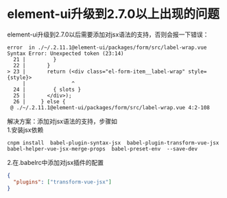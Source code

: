 # element-ui升级到2.7.0以上出现的问题

element-ui升级到2.7.0以后需要添加对jsx语法的支持，否则会报一下错误：
```log
error  in ./~/.2.11.1@element-ui/packages/form/src/label-wrap.vue
Syntax Error: Unexpected token (23:14)
  21 |         }
  22 |       }
> 23 |       return (<div class="el-form-item__label-wrap" style={style}>
     |               ^
  24 |         { slots }
  25 |       </div>);
  26 |     } else {
 @ ./~/.2.11.1@element-ui/packages/form/src/label-wrap.vue 4:2-108
```
  
解决方案：添加对jsx语法的支持，步骤如  
1.安装jsx依赖  
```
cnpm install  babel-plugin-syntax-jsx  babel-plugin-transform-vue-jsx  babel-helper-vue-jsx-merge-props  babel-preset-env  --save-dev
```
2.在.babelrc中添加对jsx插件的配置  
```json
{
  "plugins": ["transform-vue-jsx"]
}
```
